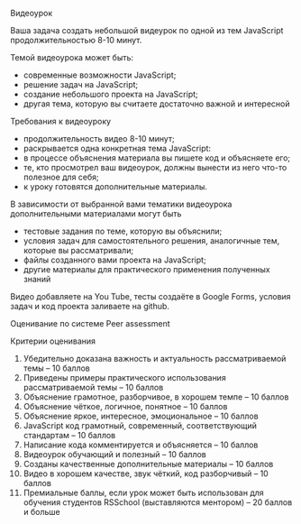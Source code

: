 Видеоурок

Ваша задача создать небольшой видеурок по одной из тем JavaScript продолжительностью 8-10 минут.

Темой видеоурока может быть:
- современные возможности JavaScript;
- решение задач на JavaScript;
- создание небольшого проекта на JavaScript;
- другая тема, которую вы считаете достаточно важной и интересной

Требования к видеоуроку
- продолжительность видео 8-10 минут;
- раскрывается одна конкретная тема JavaScript:
- в процессе объяснения материала вы пишете код и объясняете его;
- те, кто просмотрел ваш видеоурок, должны вынести из него что-то полезное для себя;
- к уроку готовятся дополнительные материалы.

В зависимости от выбранной вами тематики видеоурока дополнительными материалами могут быть 
- тестовые задания по теме, которую вы объяснили; 
- условия задач для самостоятельного решения, аналогичные тем, которые вы рассматривали; 
- файлы созданного вами проекта на JavaScript;
- другие материалы для практического применения полученных знаний

Видео добавляете на You Tube, тесты создаёте в Google Forms, условия задач и код проекта заливаете на github.

Оценивание по системе Peer assessment

Критерии оценивания
1.	Убедительно доказана важность и актуальность рассматриваемой темы – 10 баллов
2.	Приведены примеры практического использования рассматриваемой темы – 10 баллов
3.	Объяснение грамотное, разборчивое, в хорошем темпе – 10 баллов
4.	Объяснение чёткое, логичное, понятное – 10 баллов
5.	Объяснение яркое, интересное, эмоциональное – 10 баллов
6.	JavaScript  код грамотный, современный, соответствующий стандартам – 10 баллов
7.	Написание кода комментируется и объясняется – 10 баллов
8.	Видеоурок обучающий и полезный – 10 баллов
9.	Созданы качественные дополнительные материалы  – 10 баллов
10.	 Видео в хорошем качестве, звук чёткий, код разборчивый – 10 баллов
11.	 Премиальные баллы, если урок может быть использован для обучения студентов  RSSchool (выставляются ментором)  – 20 баллов и больше
